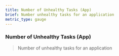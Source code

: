 ```yaml
---
title: Number of Unhealthy Tasks (App)
brief: Number unhealthy tasks for an application
metric_type: gauge
---
```

### Number of Unhealthy Tasks (App)

> Number of unhealthy tasks for an application
